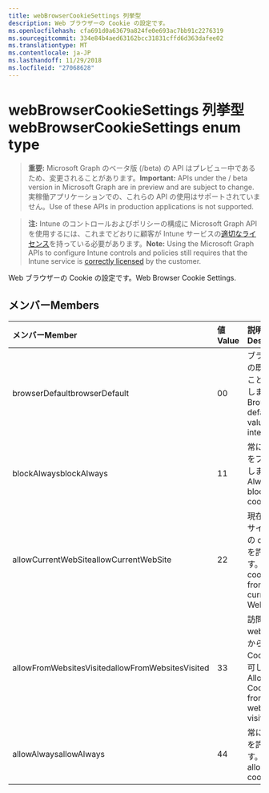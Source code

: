 ```yaml
---
title: webBrowserCookieSettings 列挙型
description: Web ブラウザーの Cookie の設定です。
ms.openlocfilehash: cfa691d0a63679a824fe0e693ac7bb91c2276319
ms.sourcegitcommit: 334e84b4aed63162bcc31831cffd6d363dafee02
ms.translationtype: MT
ms.contentlocale: ja-JP
ms.lasthandoff: 11/29/2018
ms.locfileid: "27068628"
---
```

# <a name="webbrowsercookiesettings-enum-type"></a><span data-ttu-id="35ba6-103">webBrowserCookieSettings 列挙型</span><span class="sxs-lookup"><span data-stu-id="35ba6-103">webBrowserCookieSettings enum type</span></span>

> <span data-ttu-id="35ba6-104">**重要:** Microsoft Graph のベータ版 (/beta) の API はプレビュー中であるため、変更されることがあります。</span><span class="sxs-lookup"><span data-stu-id="35ba6-104">**Important:** APIs under the / beta version in Microsoft Graph are in preview and are subject to change.</span></span> <span data-ttu-id="35ba6-105">実稼働アプリケーションでの、これらの API の使用はサポートされていません。</span><span class="sxs-lookup"><span data-stu-id="35ba6-105">Use of these APIs in production applications is not supported.</span></span>

> <span data-ttu-id="35ba6-106">**注:** Intune のコントロールおよびポリシーの構成に Microsoft Graph API を使用するには、これまでどおりに顧客が Intune サービスの[適切なライセンス](https://go.microsoft.com/fwlink/?linkid=839381)を持っている必要があります。</span><span class="sxs-lookup"><span data-stu-id="35ba6-106">**Note:** Using the Microsoft Graph APIs to configure Intune controls and policies still requires that the Intune service is [correctly licensed](https://go.microsoft.com/fwlink/?linkid=839381) by the customer.</span></span>

<span data-ttu-id="35ba6-107">Web ブラウザーの Cookie の設定です。</span><span class="sxs-lookup"><span data-stu-id="35ba6-107">Web Browser Cookie Settings.</span></span>
## <a name="members"></a><span data-ttu-id="35ba6-108">メンバー</span><span class="sxs-lookup"><span data-stu-id="35ba6-108">Members</span></span>
|<span data-ttu-id="35ba6-109">メンバー</span><span class="sxs-lookup"><span data-stu-id="35ba6-109">Member</span></span>|<span data-ttu-id="35ba6-110">値</span><span class="sxs-lookup"><span data-stu-id="35ba6-110">Value</span></span>|<span data-ttu-id="35ba6-111">説明</span><span class="sxs-lookup"><span data-stu-id="35ba6-111">Description</span></span>|
|:---|:---|:---|
|<span data-ttu-id="35ba6-112">browserDefault</span><span class="sxs-lookup"><span data-stu-id="35ba6-112">browserDefault</span></span>|<span data-ttu-id="35ba6-113">0</span><span class="sxs-lookup"><span data-stu-id="35ba6-113">0</span></span>|<span data-ttu-id="35ba6-114">ブラウザーの既定値でことを目的しません。</span><span class="sxs-lookup"><span data-stu-id="35ba6-114">Browser default value, no intent.</span></span>|
|<span data-ttu-id="35ba6-115">blockAlways</span><span class="sxs-lookup"><span data-stu-id="35ba6-115">blockAlways</span></span>|<span data-ttu-id="35ba6-116">1</span><span class="sxs-lookup"><span data-stu-id="35ba6-116">1</span></span>|<span data-ttu-id="35ba6-117">常に cookie をブロックします。</span><span class="sxs-lookup"><span data-stu-id="35ba6-117">Always block cookies.</span></span>|
|<span data-ttu-id="35ba6-118">allowCurrentWebSite</span><span class="sxs-lookup"><span data-stu-id="35ba6-118">allowCurrentWebSite</span></span>|<span data-ttu-id="35ba6-119">2</span><span class="sxs-lookup"><span data-stu-id="35ba6-119">2</span></span>|<span data-ttu-id="35ba6-120">現在の Web サイトからの cookie を許可します。</span><span class="sxs-lookup"><span data-stu-id="35ba6-120">Allow cookies from current Web site.</span></span>|
|<span data-ttu-id="35ba6-121">allowFromWebsitesVisited</span><span class="sxs-lookup"><span data-stu-id="35ba6-121">allowFromWebsitesVisited</span></span>|<span data-ttu-id="35ba6-122">3</span><span class="sxs-lookup"><span data-stu-id="35ba6-122">3</span></span>|<span data-ttu-id="35ba6-123">訪問した web サイトからの Cookie を許可します。</span><span class="sxs-lookup"><span data-stu-id="35ba6-123">Allow Cookies from websites visited.</span></span>|
|<span data-ttu-id="35ba6-124">allowAlways</span><span class="sxs-lookup"><span data-stu-id="35ba6-124">allowAlways</span></span>|<span data-ttu-id="35ba6-125">4</span><span class="sxs-lookup"><span data-stu-id="35ba6-125">4</span></span>|<span data-ttu-id="35ba6-126">常に cookie を許可します。</span><span class="sxs-lookup"><span data-stu-id="35ba6-126">Always allow cookies.</span></span>|





